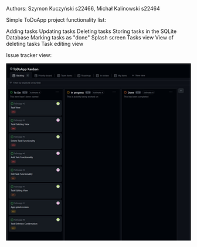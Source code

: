 Authors: Szymon Kuczyński s22466, Michał Kalinowski s22464

Simple ToDoApp project functionality list:

Adding tasks
Updating tasks
Deleting tasks
Storing tasks in the SQLite Database
Marking tasks as "done"
Splash screen
Tasks view
View of deleting tasks
Task editing view

Issue tracker view: 

![Alt text](pic1.jpg)
